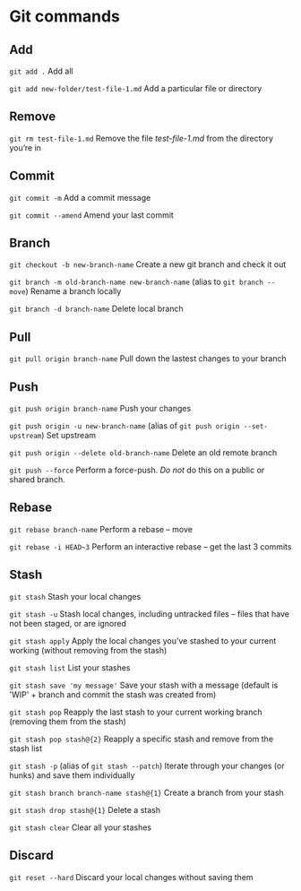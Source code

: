 # Git commands

## Add

`git add .`
Add all

`git add new-folder/test-file-1.md`
Add a particular file or directory

## Remove

`git rm test-file-1.md`
Remove the file _test-file-1.md_ from the directory you’re in

## Commit

`git commit -m`
Add a commit message

`git commit --amend`
Amend your last commit

## Branch

`git checkout -b new-branch-name`
Create a new git branch and check it out

`git branch -m old-branch-name new-branch-name` (alias to `git branch --move`)
Rename a branch locally

`git branch -d branch-name`
Delete local branch

## Pull

`git pull origin branch-name`
Pull down the lastest changes to your branch

## Push

`git push origin branch-name`
Push your changes

`git push origin -u new-branch-name` (alias of `git push origin --set-upstream`)
Set upstream

`git push origin --delete old-branch-name`
Delete an old remote branch

`git push --force`
Perform a force-push. _Do not_ do this on a public or shared branch.

## Rebase

`git rebase branch-name`
Perform a rebase – move

`git rebase -i HEAD~3`
Perform an interactive rebase – get the last 3 commits

## Stash

`git stash`
Stash your local changes

`git stash -u`
Stash local changes, including untracked files – files that have not been staged, or are ignored

`git stash apply`
Apply the local changes you’ve stashed to your current working (without removing from the stash)

`git stash list`
List your stashes

`git stash save 'my message'`
Save your stash with a message (default is 'WIP' + branch and commit the stash was created from)

`git stash pop`
Reapply the last stash to your current working branch (removing them from the stash)

`git stash pop stash@{2}`
Reapply a specific stash and remove from the stash list

`git stash -p` (alias of `git stash --patch`)
Iterate through your changes (or hunks) and save them individually

`git stash branch branch-name stash@{1}`
Create a branch from your stash

`git stash drop stash@{1}`
Delete a stash

`git stash clear`
Clear all your stashes

## Discard

`git reset --hard`
Discard your local changes without saving them

